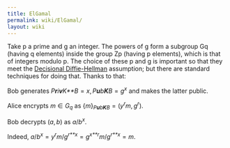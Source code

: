 ```yaml
---
title: ElGamal
permalink: wiki/ElGamal/
layout: wiki
---
```


Take p a prime and g an integer. The powers of g form a subgroup Gq
(having q elements) inside the group Zp (having p elements), which is
that of integers modulo p. The choice of these p and g is important so
that they meet the [Decisional
Diffie-Hellman](http://en.wikipedia.org/wiki/Decisional_Diffie%E2%80%93Hellman_assumption)
assumption; but there are standard techniques for doing that. Thanks to
that:

  
Bob generates
*P**r**i**v**K**B* = *x*, *P**u**b**K**B* = *g*<sup>*x*</sup> and makes
the latter public.

Alice encrypts *m* ∈ *G*<sub>*q*</sub> as
{*m*}<sub>*P**u**b**K**B*</sub> = (*y*<sup>*r*</sup>*m*, *g*<sup>*r*</sup>).

Bob decrypts (*a*, *b*) as *a*/*b*<sup>*x*</sup>.

Indeed,
*a*/*b*<sup>*x*</sup> = *y*<sup>*r*</sup>*m*/*g*<sup>*r**x*</sup> = *g*<sup>*x**r*</sup>*m*/*g*<sup>*r**x*</sup> = *m*.


